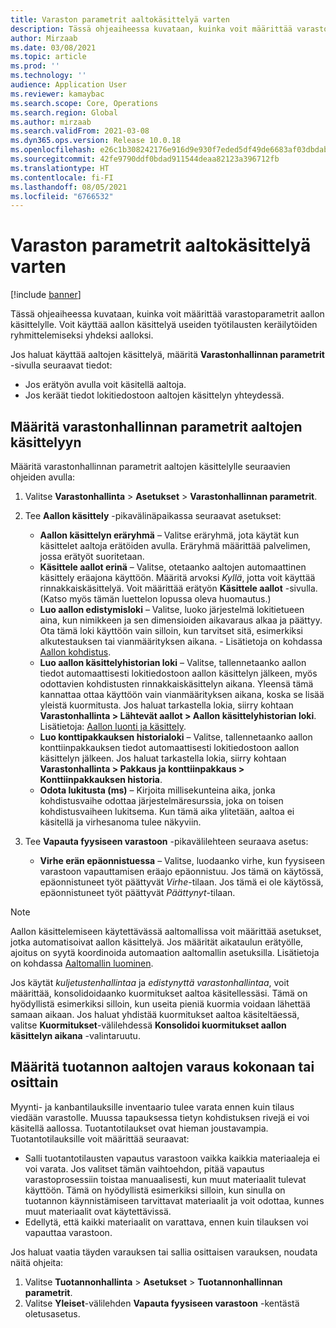 ```yaml
---
title: Varaston parametrit aaltokäsittelyä varten
description: Tässä ohjeaiheessa kuvataan, kuinka voit määrittää varastoparametrit aallon käsittelylle. Voit käyttää aallon käsittelyä useiden työtilausten keräilytöiden ryhmittelemiseksi yhdeksi aalloksi.
author: Mirzaab
ms.date: 03/08/2021
ms.topic: article
ms.prod: ''
ms.technology: ''
audience: Application User
ms.reviewer: kamaybac
ms.search.scope: Core, Operations
ms.search.region: Global
ms.author: mirzaab
ms.search.validFrom: 2021-03-08
ms.dyn365.ops.version: Release 10.0.18
ms.openlocfilehash: e26c1b308242176e916d9e930f7eded5df49de6683af03dbdab42358c724831a
ms.sourcegitcommit: 42fe9790ddf0bdad911544deaa82123a396712fb
ms.translationtype: HT
ms.contentlocale: fi-FI
ms.lasthandoff: 08/05/2021
ms.locfileid: "6766532"
---
```

# <a name="warehouse-parameters-for-wave-processing"></a>Varaston parametrit aaltokäsittelyä varten

[!include [banner](../includes/banner.md)]

Tässä ohjeaiheessa kuvataan, kuinka voit määrittää varastoparametrit aallon käsittelylle. Voit käyttää aallon käsittelyä useiden työtilausten keräilytöiden ryhmittelemiseksi yhdeksi aalloksi.

Jos haluat käyttää aaltojen käsittelyä, määritä **Varastonhallinnan parametrit** -sivulla seuraavat tiedot:

- Jos erätyön avulla voit käsitellä aaltoja.
- Jos keräät tiedot lokitiedostoon aaltojen käsittelyn yhteydessä.

## <a name="set-up-warehouse-management-parameters-for-wave-processing"></a>Määritä varastonhallinnan parametrit aaltojen käsittelyyn

Määritä varastonhallinnan parametrit aaltojen käsittelylle seuraavien ohjeiden avulla:

1. Valitse **Varastonhallinta** \> **Asetukset** \> **Varastonhallinnan parametrit**.

1. Tee **Aallon käsittely** -pikavälinäpaikassa seuraavat asetukset:

    - **Aallon käsittelyn eräryhmä** – Valitse eräryhmä, jota käytät kun käsittelet aaltoja erätöiden avulla. Eräryhmä määrittää palvelimen, jossa erätyöt suoritetaan.
    - **Käsittele aallot erinä** – Valitse, otetaanko aaltojen automaattinen käsittely eräajona käyttöön. Määritä arvoksi *Kyllä*, jotta voit käyttää rinnakkaiskäsittelyä. Voit määrittää erätyön **Käsittele aallot** -sivulla. (Katso myös tämän luettelon lopussa oleva huomautus.)
    - **Luo aallon edistymisloki** – Valitse, luoko järjestelmä lokitietueen aina, kun nimikkeen ja sen dimensioiden aikavaraus alkaa ja päättyy. Ota tämä loki käyttöön vain silloin, kun tarvitset sitä, esimerkiksi alkutestauksen tai vianmäärityksen aikana. - Lisätietoja on kohdassa [Aallon kohdistus](wave-allocation-method.md).
    - **Luo aallon käsittelyhistorian loki** – Valitse, tallennetaanko aallon tiedot automaattisesti lokitiedostoon aallon käsittelyn jälkeen, myös odottavien kohdistusten rinnakkaiskäsittelyn aikana. Yleensä tämä kannattaa ottaa käyttöön vain vianmäärityksen aikana, koska se lisää yleistä kuormitusta. Jos haluat tarkastella lokia, siirry kohtaan **Varastonhallinta \> Lähtevät aallot \> Aallon käsittelyhistorian loki**. Lisätietoja: [Aallon luonti ja käsittely](wave-processing.md).
    - **Luo konttipakkauksen historialoki** – Valitse, tallennetaanko aallon konttiinpakkauksen tiedot automaattisesti lokitiedostoon aallon käsittelyn jälkeen. Jos haluat tarkastella lokia, siirry kohtaan **Varastonhallinta \> Pakkaus ja konttiinpakkaus \> Konttiinpakkauksen historia**.
    - **Odota lukitusta (ms)** – Kirjoita millisekunteina aika, jonka kohdistusvaihe odottaa järjestelmäresurssia, joka on toisen kohdistusvaiheen lukitsema. Kun tämä aika ylitetään, aaltoa ei käsitellä ja virhesanoma tulee näkyviin.

1. Tee **Vapauta fyysiseen varastoon** -pikavälilehteen seuraava asetus:

    - **Virhe erän epäonnistuessa** – Valitse, luodaanko virhe, kun fyysiseen varastoon vapauttamisen eräajo epäonnistuu. Jos tämä on käytössä, epäonnistuneet työt päättyvät *Virhe*-tilaan. Jos tämä ei ole käytössä, epäonnistuneet työt päättyvät *Päättynyt*-tilaan.

> [!NOTE]
> Aallon käsittelemiseen käytettävässä aaltomallissa voit määrittää asetukset, jotka automatisoivat aallon käsittelyä. Jos määrität aikataulun erätyölle, ajoitus on syytä koordinoida automaation aaltomallin asetuksilla. Lisätietoja on kohdassa [Aaltomallin luominen](wave-templates.md).
>
> Jos käytät *kuljetustenhallintaa* ja *edistynyttä varastonhallintaa*, voit määrittää, konsolidoidaanko kuormitukset aaltoa käsitellessäsi. Tämä on hyödyllistä esimerkiksi silloin, kun useita pieniä kuormia voidaan lähettää samaan aikaan. Jos haluat yhdistää kuormitukset aaltoa käsiteltäessä, valitse **Kuormitukset**-välilehdessä **Konsolidoi kuormitukset aallon käsittelyn aikana** -valintaruutu.</P>

## <a name="set-up-full-or-partial-reservation-for-production-waves"></a>Määritä tuotannon aaltojen varaus kokonaan tai osittain

Myynti- ja kanbantilauksille inventaario tulee varata ennen kuin tilaus viedään varastolle. Muussa tapauksessa tietyn kohdistuksen rivejä ei voi käsitellä aallossa. Tuotantotilaukset ovat hieman joustavampia. Tuotantotilauksille voit määrittää seuraavat:

- Salli tuotantotilausten vapautus varastoon vaikka kaikkia materiaaleja ei voi varata. Jos valitset tämän vaihtoehdon, pitää vapautus varastoprosessiin toistaa manuaalisesti, kun muut materiaalit tulevat käyttöön. Tämä on hyödyllistä esimerkiksi silloin, kun sinulla on tuotannon käynnistämiseen tarvittavat materiaalit ja voit odottaa, kunnes muut materiaalit ovat käytettävissä.
- Edellytä, että kaikki materiaalit on varattava, ennen kuin tilauksen voi vapauttaa varastoon.

Jos haluat vaatia täyden varauksen tai sallia osittaisen varauksen, noudata näitä ohjeita:

1. Valitse **Tuotannonhallinta** \> **Asetukset** \> **Tuotannonhallinnan parametrit**.
1. Valitse **Yleiset**-välilehden **Vapauta fyysiseen varastoon** -kentästä oletusasetus.
